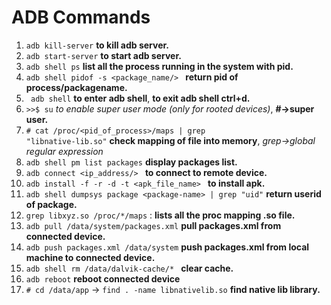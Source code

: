 # ADB Commands
1. <code>adb kill-server</code> **to kill adb server.**
2. <code>adb start-server</code> **to start adb server.**
3. <code>adb shell ps</code> **list all the process running in the system with pid.**
4. <code>adb shell pidof -s <package_name/> </code>  **return pid of process/packagename.**
5. <code> adb shell</code> **to enter adb shell**, **to exit adb shell ctrl+d.**
6. <code>>>$ su</code>  *to enable super user mode (only for rooted devices)*, **#->super user.**
7.  <code># cat /proc/<pid_of_process>/maps |  grep "libnative-lib.so"</code> **check mapping of file into memory**, *grep->global regular expression*
8. <code>adb shell pm list packages</code> **display packages list.**
9. <code>adb connect <ip_address/> </code> **to connect to remote device.**
  10. <code>adb install -f -r -d -t <apk_file_name> </code> **to install apk.**
11. `adb shell dumpsys package <package-name> | grep "uid"` **return userid of package.**
12. `grep libxyz.so /proc/*/maps`  : **lists all the proc mapping .so file.**
13. `adb pull /data/system/packages.xml` **pull packages.xml from connected  device.**
14. `adb push packages.xml /data/system` **push packages.xml from local machine to connected device.**
15. `adb shell rm /data/dalvik-cache/* ` **clear cache.**
16. `adb reboot` **reboot connected device**
17. `# cd /data/app` -> `find . -name libnativelib.so` **find native lib library.**

 
